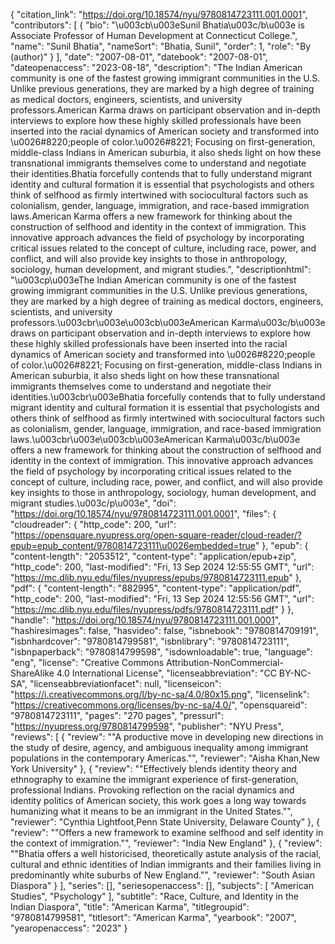{
   "citation_link": "https://doi.org/10.18574/nyu/9780814723111.001.0001",
   "contributors": [
     {
       "bio": "\u003cb\u003eSunil Bhatia\u003c/b\u003e is Associate Professor of Human Development at Connecticut College.",
       "name": "Sunil Bhatia",
       "nameSort": "Bhatia, Sunil",
       "order": 1,
       "role": "By (author)"
     }
   ],
   "date": "2007-08-01",
   "datebook": "2007-08-01",
   "dateopenaccess": "2023-08-18",
   "description": "The Indian American community is one of the fastest growing immigrant communities in the U.S. Unlike previous generations, they are marked by a high degree of training as medical doctors, engineers, scientists, and university professors.American Karma draws on participant observation and in-depth interviews to explore how these highly skilled professionals have been inserted into the racial dynamics of American society and transformed into \u0026#8220;people of color.\u0026#8221; Focusing on first-generation, middle-class Indians in American suburbia, it also sheds light on how these transnational immigrants themselves come to understand and negotiate their identities.Bhatia forcefully contends that to fully understand migrant identity and cultural formation it is essential that psychologists and others think of selfhood as firmly intertwined with sociocultural factors such as colonialism, gender, language, immigration, and race-based immigration laws.American Karma offers a new framework for thinking about the construction of selfhood and identity in the context of immigration. This innovative approach advances the field of psychology by incorporating critical issues related to the concept of culture, including race, power, and conflict, and will also provide key insights to those in anthropology, sociology, human development, and migrant studies.",
   "descriptionhtml": "\u003cp\u003eThe Indian American community is one of the fastest growing immigrant communities in the U.S. Unlike previous generations, they are marked by a high degree of training as medical doctors, engineers, scientists, and university professors.\u003cbr\u003e\u003cb\u003eAmerican Karma\u003c/b\u003e draws on participant observation and in-depth interviews to explore how these highly skilled professionals have been inserted into the racial dynamics of American society and transformed into \u0026#8220;people of color.\u0026#8221; Focusing on first-generation, middle-class Indians in American suburbia, it also sheds light on how these transnational immigrants themselves come to understand and negotiate their identities.\u003cbr\u003eBhatia forcefully contends that to fully understand migrant identity and cultural formation it is essential that psychologists and others think of selfhood as firmly intertwined with sociocultural factors such as colonialism, gender, language, immigration, and race-based immigration laws.\u003cbr\u003e\u003cb\u003eAmerican Karma\u003c/b\u003e offers a new framework for thinking about the construction of selfhood and identity in the context of immigration. This innovative approach advances the field of psychology by incorporating critical issues related to the concept of culture, including race, power, and conflict, and will also provide key insights to those in anthropology, sociology, human development, and migrant studies.\u003c/p\u003e",
   "doi": "https://doi.org/10.18574/nyu/9780814723111.001.0001",
   "files": {
     "cloudreader": {
       "http_code": 200,
       "url": "https://opensquare.nyupress.org/open-square-reader/cloud-reader/?epub=epub_content/9780814723111\u0026embedded=true"
     },
     "epub": {
       "content-length": "2053512",
       "content-type": "application/epub+zip",
       "http_code": 200,
       "last-modified": "Fri, 13 Sep 2024 12:55:55 GMT",
       "url": "https://mc.dlib.nyu.edu/files/nyupress/epubs/9780814723111.epub"
     },
     "pdf": {
       "content-length": "882995",
       "content-type": "application/pdf",
       "http_code": 200,
       "last-modified": "Fri, 13 Sep 2024 12:55:56 GMT",
       "url": "https://mc.dlib.nyu.edu/files/nyupress/pdfs/9780814723111.pdf"
     }
   },
   "handle": "https://doi.org/10.18574/nyu/9780814723111.001.0001",
   "hashiresimages": false,
   "hasvideo": false,
   "isbnebook": "9780814709191",
   "isbnhardcover": "9780814799581",
   "isbnlibrary": "9780814723111",
   "isbnpaperback": "9780814799598",
   "isdownloadable": true,
   "language": "eng",
   "license": "Creative Commons Attribution-NonCommercial-ShareAlike 4.0 International License",
   "licenseabbreviation": "CC BY-NC-SA",
   "licenseabbreviationfacet": null,
   "licenseicon": "https://i.creativecommons.org/l/by-nc-sa/4.0/80x15.png",
   "licenselink": "https://creativecommons.org/licenses/by-nc-sa/4.0/",
   "opensquareid": "9780814723111",
   "pages": "270 pages",
   "pressurl": "https://nyupress.org/9780814799598",
   "publisher": "NYU Press",
   "reviews": [
     {
       "review": "\"A productive move in developing new directions in the study of desire, agency, and ambiguous inequality among immigrant populations in the contemporary Americas.\"",
       "reviewer": "Aisha Khan,New York University"
     },
     {
       "review": "\"Effectively blends identity theory and ethnography to examine the immigrant experience of first-generation, professional Indians. Provoking reflection on the racial dynamics and identity politics of American society, this work goes a long way towards humanizing what it means to be an immigrant in the United States.\"",
       "reviewer": "Cynthia Lightfoot,Penn State University, Delaware County"
     },
     {
       "review": "\"Offers a new framework to examine selfhood and self identity in the context of immigration.\"",
       "reviewer": "India New England"
     },
     {
       "review": "\"Bhatia offers a well historicised, theoretically astute analysis of the racial, cultural and ethnic identities of Indian immigrants and their families living in predominantly white suburbs of New England.\"",
       "reviewer": "South Asian Diaspora"
     }
   ],
   "series": [],
   "seriesopenaccess": [],
   "subjects": [
     "American Studies",
     "Psychology"
   ],
   "subtitle": "Race, Culture, and Identity in the Indian Diaspora",
   "title": "American Karma",
   "titlegroupid": "9780814799581",
   "titlesort": "American Karma",
   "yearbook": "2007",
   "yearopenaccess": "2023"
 }

